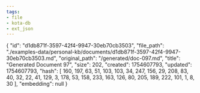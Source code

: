 ```yaml
---
tags:
- file
- kota-db
- ext_json
---
```

{
  "id": "d1db871f-3597-42f4-9947-30eb70cb3503",
  "file_path": "./examples-data/personal-kb/documents/d1db871f-3597-42f4-9947-30eb70cb3503.md",
  "original_path": "/generated/doc-097.md",
  "title": "Generated Document 97",
  "size": 202,
  "created": 1754607793,
  "updated": 1754607793,
  "hash": [
    160,
    197,
    63,
    51,
    103,
    103,
    34,
    247,
    156,
    29,
    208,
    83,
    40,
    32,
    22,
    41,
    129,
    3,
    178,
    53,
    158,
    233,
    163,
    126,
    80,
    205,
    189,
    222,
    101,
    1,
    8,
    30
  ],
  "embedding": null
}